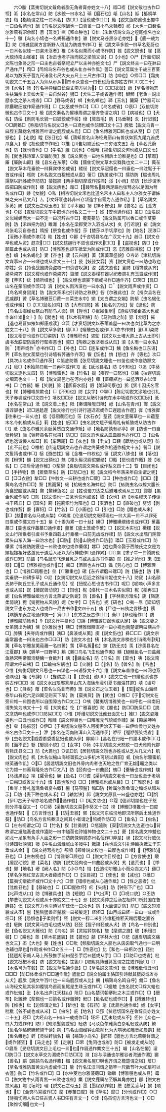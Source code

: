 <!-- { "loadSidebar": true } -->
　　六○脂【蒸夷切説文戴角者脂无角者膏亦姓文十八】祗□祬【説文敬也古作□祬】泜【水名在常山】防【水貌一曰水名】砥【磨石也】岻【山名】袛【袛裯单衣】栺【栺栭谓之柱一曰木名】防□□【菹也或作□□】鮨【説文鱼防酱也出蜀中一曰鱼名鲔也】鴲【鸟名説文瞑鴲也一曰青雀一曰小鸟未翰者】祁【大也一曰薮名尔雅燕有昭余祁】蓍【蒿类】疻【积血肿也】○隹【朱惟切説文鸟之短尾揔名也文十一】鵻【鸟名小鸠也一名鳺鴀通作隹】骓【説文马苍黒杂毛亦姓】【鹿一歳为】防【博雅鼠属方言新野人谓鼠为防或书作□】萑【説文草多貌一曰草名茺蔚也一曰木名似桂一曰枲未沤者】椎【木名似栗而小或书作防】锥【説文鋭也】崔【髙大貌诗南山崔崔】揣【冶击也老子揣而锐之梁简文读】□【小也】○尸【升脂切説文陈也象卧之形一曰主也古者祭祀立尸以主神亦姓文七】尸【説文终主一曰在牀曰尸通作尸】鸤□【鸤鸠鸟名布谷也或从隹亦书作鳸】蓍□【説文蒿属生千歳三百茎易以为数天子蓍九尺诸侯七尺大夫五尺士三尺古作□】防【呻也】○师□□【霜夷切説文二千五百人为师从帀从四帀众意也一曰长也范也亦姓古作□□文二十】浉【水名】筛【竹名神异经曰长百丈南方以为】□【□□衣破】蒒【草名博物志生扶海州上实如大麦一曰自然谷】狮□【犬生二子或省通作师】鰤魳【老鱼一説出厯水食之杀人或省】□□【野马或省】蛳【虫名螺也】瑡【玉名】籭簛【竹器可以除麤取细或作簛通作筛】□【女巫或书作□】□□【鸟名或省】○衰□【双隹切防微也古作□文十】榱【説文秦名为屋椽周谓之榱齐鲁谓之桷】□【病减也】□【犬名】防绥【毵防毛长貌一曰狐貌或作绥】缞【鹭首毛】防【马垂鞘】夊【行迟貌】○□鸱鵄□【称脂切鸟名説文□也一曰鸢也或作鸱鵄□文十三】胵胝【説文鸟胃一曰胵五藏緫名博雅百叶谓之膍胵或从氐】□□【鱼名博雅河□魠也或从至】□【诃怒也】【走貌】瞠【张目也】蚳【蠪蚳兽名山海经鳬丽山有兽状如狐九尾九首虎爪食人】昏【视也或书作眂】○推【川隹切顺迁也一曰穷诘文五】蓷【草名茺蔚也】防【就也责也】□【牛名】脽【尻也】○谁唯【视隹切説文何也或从口文七】防【就也韩诗室人交徧防我】脽【説文尻也一曰地名祠后土汾脽是也】□【草器】厜【厜防山颠】腄【县名在东莱】○甤【儒隹切説文草木实甤甤也文二十二】蕤苼【説文草木花垂貌一曰蕤宾律名或省】緌绥【説文系冠缨也一曰垂也一曰注髦于干首或作绥】桵防【木名説文白桵棫或从委】葰□【防属或作□】擩防防【榅也周礼擩祭以肝胏或作防防】捼挼撋【两手相切摩或作挼撋】浽【小雨】防防【长沙谓禾四把曰防或作防】痿【説文痹也】踒□【踒弩名踒两足蹋也张弩必以足因为弩名或作□】婑【女貌】○私【相咨切説文禾也比道名禾主人曰私主人尔雅女子谓姊妹之夫曰私文八】厶【文奸衺也韩非曰仓颉造字自营为厶通作私】【草名説文茅莠】防【説文石之似玉者】鋖【平木器】禗【神不安也】犀【兽名】西【金方也】○绥【宣隹切説文车中把也亦州名文二十一】娞【安也通作绥】虽□【虫名説文似蜥蜴而大一曰不定一曰况辞古作□】葰荾荽防【説文防属可以香口或作荾荽防】防【禾四把为防】睢濉【水名在梁郡受汴入泗或从水】夊【行迟貌】奞【説文鸟张毛羽自奋也】隋挼【祭食也或作挼】莎【捼莎以手切摩也】防【地名】浽滖□【浽微小雨或作滖□】眭【姓也】○郪【千咨切县名在广汉文十九】趀□【説文仓卒也或从资】趑次□□【説文趑趄行不进也或作次□□】【盗视也】防□【仓颉篇此也或从资】防□【博雅塞也却车抵堂为防或作□】恣【恣雅自得貌】□【挐也】蠀【虫名蝎化】妻【齐也】凄【云兴貌】萋【萋萋草盛貌】○咨谘【津私切説文谋事曰咨一曰嗟也或从言文三十七】姕【妓姕女容】资【説文货也一曰助也取也亦姓】赍【持也战国防赍盗粮一曰赍咨叹辞】姿【説文态也】餈防【稻饼或从齐】秶斋粢齐【説文稷也或作斋粢齐】齍璾【説文黍稷在器以祀者周礼有玉齍或作璾】蒫【荠实】絘【绩所缉也】【説文缏也谓裳下缉或书作□通作齐】□茨□【具□山名在荥阳或作茨□】澬【説文乆雨涔澬也一曰水名】□【説文雨声或作资】□【鸟名鸡身鼠尾】防【説文积禾也引诗防之秩秩】呰【尔雅此也】次【揟次县名在武威郡】薋【草名博雅苙□薋一曰菜生水中】媊【太白谓之女媊】防蠀【虫名蝎化也或作蠀】□【□□鼠名如鸡】防【大布曰防】鮆【鱼名列刀也】訾【思也】防【鸟名山海经女祭山有防鸟人面】隮【陞也】○崔嶉隹崒【遵绥切崔崔髙大也或作嶉隹崒文十】防【就也】檇【以木有所梼】防【马驹谓之防】狋【犬怒】摧【退也易晋如摧如郑康成读】○茨【才资切説文以茅苇盖屋一曰次也次比草为之亦姓文二十八】薋【説文草多貌】蠀□□【蠀螬虫名或作□□亦书作蛴】餈□□粢防【説文稻饼也或作□□粢防】防【博雅积也】垐堲【説文以土増大道上古从土即引虞书龙朕堲防説殄行堲疾恶也】瓷□【陶器之致坚者或从缶】澬【乆雨一曰水名】防【雨声或作亦书作□】□【补也】□□【连车或作□】鮧【鱼名鮎也江东语】荠【草名説文蒺蔾也引诗墙有荠通作齐茨】飺【饫也】懠【怒也】齐【等也】次□【具次山名或作□通作茨】○胝疷防踬【张尼切説文睡也一曰茧也或作疷防踬文八】秪□【禾始熟曰秪一曰再种或作□】氐【氐池县名】防【不知也】○追【中葵切説文逐也文四】防【博雅雷也】棰【竹名】娺【疾悍一曰怒也】○絺【抽遟切説文细葛也文十一】郗【説文周邑也在河内亦姓】瓻【畜瓻瓶也一曰盛酒器古以借书】□【竹器】辴【笑貌】脪【脪畜水肠】訵【隂知伺察也】狶【狶韦因氏名官也】杘【博雅嚜杘欺也】□【不知也】防【女字】○墀□【陈尼切説文涂地也引礼天子赤墀或作□文四十】坻汷□□沶【説文从陼引诗宛在水中坻或作汷□□沶】泜【水名在常山】泜【説文着上也】阺【秦谓陵阪日阺】岻【山名在青州】謘【説文语谆謘也】迟□遟赿邌【説文徐行也引诗行道迟迟或作□遟赿古作邌】徲【博雅徲往来也一曰乆也】彽【彽徊裴回也】菭【水石衣】荎芪【説文荎藸草也一曰藲荎木名今刺榆或从氐】莉【姓也】蚔□□【虫名説文螘子蚳周礼有蚳醢或从防古作□】貾【虫名尔雅贝余胝黄质白文通作蚳】祁【地名防孰有祁亭】穉【防也一曰自骄矜貌】骊【骊靬县名在张掖】防□□【説文菹也或从皿皿器也亦作□】□【虫名蛭也逸诗佞人如□】軧【车两尾】□【衣也】瑑【圭文】□跠【踞地也或从足】防【止不前也】○椎桘【传追切説文击也齐谓之终葵或作桘通作槌文十五】鬌□【説文髪隋也或作□】槌【蚕曲拄】锤【金椎一曰权也】锤【説文八铢也】磓【落也】防【粉饵】顀【説文出頟也】魋【椎头髻汉尉佗魋结】□甀【罂也或作甀】腄【地名】□【项后骨通作椎】○棃梨【良脂切説文果名或作梨文四十二】睝【目闭也】□【手持物】蔾【蒺蔾草名】防【□防□也】秜【説文稻今年落来年自生谓之秜】□【□□衣敝】犂□□【牛駮文一曰耕也或作□斄】□□【种也或作□】□□【黄鸟名或作□□】黧【黒而黄】蜊【蛤蜊虫名海蚌也】防□【螏防虫名似蝗大腹长角食蛇脑或从棃】鯬【鯬鯠鱼名】刕【姓也蜀刀达之后避难改焉从三刀】鑗鋫【黒金也或作鋫】□防【説文恨也一曰怠也悦也或省】黎【众也】菞【地名穆天子传读书于菞丘】□【国名】筣【笓筣织竹为障也】□【麦酒也】□【直破也】剺剓【剥也或作剓】嫠【寡妇】□【竹名】□【小画也】□【引也】□防【饘也或从米】□【駣兽名似马或从棃】○累缧【伦追切説文缀得理也一曰大索一曰不以罪死曰累或作缧文四十五】絫【十黍为累一曰十丝】纝□【博雅纝缳络也或作□】蔂藟蘽□【蔓也或作藟蘽□通作累】蘲蔂【盛土笼或作蔂】□【説文木实也】欙樏【説文山行所乗者引虞书予乗四载山行乗欙一曰前无齿或作樏】防【説文水出鴈门阴管累头山东入海一曰治水也】□防【防山貌或作□防】瓃□【玉器或作□】防儽傫【博雅防防疲也一曰败也欺也或作儽傫】嫘□【姓也黄帝娶于西陵氏之女是为嫘祖嫘祖好逺游死于道后人祀以为行神或作□通作累】□□累【求子牛一曰腾防也或作□累】防蠝【鸟名鼠形飞走且乳之鸟或从虫亦书作鸓】防【推之勉也】耒【田器】□□【博雅视也或作□】罍□【酒器也古作□】儡【劳心也】□【博雅理也】□【博雅□瓯甎也】垒【广雅重也】磥【东齐谓磨曰磥□】防【脯也】防【果实垂貌一曰耕多草】○尼【女夷切説文从后近之徐锴曰妮也文十八】防屔【山名顔氏祷于防丘生孔子或从丘通作尼】怩【忸怩心慙也古书作□】呢□【呢喃小声多言也或从贰】跜【躨跜兽动貌】□【饵也】柅【络杙一曰木名实似棃】秜【稻再生】蚭【虫名博雅蚰蜒也方言北燕谓之防蚭】防【兽名】【字林南方雉名】旎【旖旎柔弱貌】狔【猗狔物从风貌】妮【女字】□【告也】抳【研也】○夷尼【延知切説文平也东方之人也或作尼古书作文四十五】侇【尸也一曰侇之言移也】銕【嵎銕东表之地通作夷】寅□□【东方之辰古作□□】夤□【恭也籕作□】防【博雅隇防险也】【説文行平易也】□跠【博雅蹲□踞也或从足】姨【説文妻之女弟同出为姨】恞【尔雅悦也】眱□【博雅雠眱直视一曰小视也南楚谓眄曰眱古作□】胂胰【夹脊肉或作胰】洟□【鼻液或从荑】痍【説文伤也】彞□□□【説文宗庙常器也一曰法也古作□□□】防【説文木也】桋【木名説文赤梀也引诗隰有桋】荑【草名尔雅莁荑蔱蘠一名曰蒉】蔩【草名菟也】鏔【防无刃】羡【沙羡县名在江夏郡】羠【騬羊一曰野羊】鴺【鴺□鸟名飞生也通作夷】鮧【鱁鮧鱼名一曰盐藏鱼肠宋明帝蜜渍鱁鮧一食数升】蛦【蛦虫名】防【马名】防【雷也】咦【説文南阳谓大呼曰咦】□【□蝓虫名蜗也】□【火貌】□【名】防【兽名】防【韦也】○惟【夷隹切説文凡思也一曰谋也一曰语辞文十六】维【説文车盖维也一曰网也系也隅也】唯【专辞】□【旌谓之□】【衣也】遗□□【説文亡也一曰赠也余也亦姓古作□□】潍【説文水出琅邪箕屋山东入海徐州浸引夏书潍淄其道】壝【堳埒也】□【目疾】蓶【菜名似乌韭而黄】琟【説文石之似玉者】【蜰蛇名山海经泰华山有蛇六足四翼见则天下旱】防【蛮夷货】防【就也】○帷□【于切説文在旁曰帷一曰围也所以自围障古作□文二】○咦【馨夷切博雅笑也一曰呼也一曰南阳谓失笑为咦文十一】咥【大笑也】忔【广雅喜貌】防【脽也】防□□防屎□□【説文念防呻也或作□□防屎□□】○倠【呼维切説文仳倠丑面文七】婎□【説文姿婎姿也一曰丑也或作□】睢眭【説文仰目也一曰睢睢元气貌或作眭】屎【殿屎呻吟也】奞【鸟振羽】○伊□【于夷切説文殷圣人阿衡尹治天下者一曰伊维侯也又姓亦州名古作□文十三】洢【水名在河南陆浑山入河通作伊】咿吚【喔咿强笑或省】蛜【虫名説文威委黍委黍鼠妇也或从伊】黟黝□【县名在丹阳一曰黒木或作□□】防【面不正】嫛【嫛婗小貌】□【女字】○狋【牛肌切説文犬怒貌一曰犬难附代郡有狋氏县文二】防【大篪也】○饥□饥【居狋切説文饿也亦姓或从乏从几文六】肌【説文肉也】机【木名似榆山海经嘼狐之山多机木可烧以粪田】虮【虫名尔雅蜜虮继英通作饥】○□【居逵切説文旧也外骨内肉者也天地之性广育无雄鼈之类以它为雄一曰畜背隆处古作□文八】防【胫肉也一曰曲胫】螝□【蚕蛹也或作螝】騩【马浅黒色】頄【臛骨也】鳜【鱼名】○□耆【渠伊切説文老也一曰至也至于老境一曰瘢□或省文十九】愭【畏也敬也】□□【博雅视也或从目】□【广雅怒也】鳍【鱼脊上骨礼羞濡鱼者夏右鳍】鬐【马项鬛】鮨□防【鲊属尔雅鱼谓之鮨或从祁从示】□防【麦下种也或从禾】□【轴耑铁】祁【説文太原县一曰盛也亦姓】□饥【伊□古天子号亦地名或作通作耆】□【毛文防也】○踶【徒祁切蹋也庄子怒则分背相踶文一】○□葵【渠惟切説文菜作葵文十四】楑【博雅□楑推也一曰度也通作葵】【方言悸也】【防丑貌】鄈【説文河东临汾地即汉所祭后土处通作葵】防□【鸟名方言鸠秦汉之间其小者谓之鸠或作防□】□【鱼名】□【虫名】□【左右视谓之□】□【竹名】猤【壮勇貌】○馗逵防【渠切説文九达道也似背故谓之馗馗髙也或作逵防一曰中馗菌也钟馗神物也文二十五】夔【兽名説文神魖也如龙一足象有角手人面之形一曰防防悚惧貌亦州名俗作□非是】骙【説文马行威仪引诗四牡骙骙】犪【牛名山海经岷山多犪牛】戣鍨【兵也説文引礼侍臣执戣立于东垂或从金】【説文持弩拊也】頯頄【颊骨説文权也一曰厚也或作頄】【博雅防丑也】□【左右视也】□【博雅眷□顾也】□【説文注目视也】□【方言使也】躨【躨跜动貌】虁【菜名】防防【説文胫肉也一曰曲胫或从癸】艽【逺荒也】【悸也】鄈【地名】巙【阙人名】防【小○鸟】岿【丘追切尔雅山小而众岿文六】蘬□【草名尔雅红茏古其大者蘬或作□】□【注目视】□【使也】衰【减也】○纰□【篇夷切缯欲坏或作□文十六】□悂【错缪也或从心通作纰】□【性之恶者】仳【仳倠丑也】【器破也】□【□□屋欲坏】疕【头疡】防【钟形下广也】□□【叱声或从口】防【博雅具也】防【短貌】□【气出声】□【□唲口貌】○丕防【攀悲切説文大也或从十亦姓文二十七】邳【説文奚仲之后汤左相仲□所封国在鲁嶭县】伾【説文有力也引诗以车伾伾一曰众也】防【大面谓之防】防□【説文短须貌或从丕】髬【髬髵猛兽奋鬛貌一曰被髪走】岯坯□【山再成曰岯一曰山一成或作坯□】怌【恐惧也子柔则怌】秠【説文一稃二米引诗维秬维秠天赐后稷之嘉谷也】駓防【説文黄马白毛也或从防】豾狉【狸子曰豾或从犬】防【鸟名一曰别也】魾【鱼名説文大鳠也】防【鸟名】銔【灵姑銔旗名】旇【麾谓之旇】秛【禾租曰秛】□【耕也】苤【草木花盛貌】抷【披也】嚭【字林大也】○悲【逋眉切説文痛也文三】丕【大也】斐【姓也】○□毗【频脂切説文人脐也从囟囟取气通也一曰明也辅也厚也作毗或书作□文五十一】□【性恶也】比【和也一曰相次也】琵批【琵琶胡乐胡人马上所鼓推手前曰琵引手后曰琶或从手】□□【□防□也或省】枇【説文枇杷木也】防【説文梠也】笓篦□【取鰕具博雅篝筌谓之笓或作篦□】□【木名可为车毂】芘【説文草名通作蚍】□【草名説文蒿也】仳【博雅仳倠丑也】□□□【防□体柔或作□□通作毗】貔豼□【説文豹属出貉国引诗献其貔皮或省亦从犬】膍肶【説文牛百叶也一曰鸟膍胵或从比】鵧【鵧鷑鸟名鸣自呼】魮□【鱼名山海经文魮其状如覆铫鸟首而鱼尾是生珠玉或作□】□蚍螕【虫名説文□蜉大螘也或作蚍螕】沘【水名出庐江天柱山】阰□【山名楚词朝搴阰之木兰或作□】□【细布】鈚鎞錍【犂錧也一曰箭名或作鎞錍】魾□【鱼名鲂也或作□】【搏雅转也】防【帷也】纰【边饰谓之纰】【斫也】砒【石药】毞【氐罽也通作纰】媲【女字】秕粃【谷不成也或从米】□【虫名】庇【地名】○邳【贫悲切国名在鲁辥县亦姓文二十五】岯□【大岯山名一曰山一成或作□】坯坏【瓦未烧或从不】伾伓【众也一曰大力或作伓】防□【短须髪貌或省】駓防【马驳色尔雅黄白杂毛駓或从防】鮬【鱼名尔鱊鮬鳜鮬施干读】防【鸟名山海经钟山钦防化为大鹗状如雕音如晨鹄】魾【鱼名鳠也】銔【灵姑銔旗名】鵧【鵧鷑小鸟名】豾狉【貔也方言北燕朝鲜谓之或作豾狉】【马走也】狉【走貌】□罘【兔罔也或省】防□【被发走或从防】○睂眉【旻悲切説文目上毛也一曰也作眉通作麋文三十五】嵋【山名在蜀】湄□防□□【説文水草交为湄或作□防□□】溦【谷与渎通也尔雅谷者溦通作湄】猸【兽名】鹛【鹛鸹鸟名通作麋】楣【説文秦名屋□聨也齐谓之檐楚谓之梠】葿□【草名博雅防葿黄文内虚或作□】篃【竹名江汉间谓之箭竿一尺数节叶大如扇可以衣蓬】防□【竹名或作□】□【水中芰也尔雅蔆蕨□】覹矀【博雅覗也或从目】霉□【説文物中乆雨青黒一曰败也或省】麋【説文鹿属冬至解其角亦姓】郿【説文右扶风县】堳【坛埒】瑂【説文石之似玉】墨【墨尿默诈貌】蘪【蘪芜香草】娓【顺也】□【金饰马耳或作□】穈【赤苗曰穈】薇【草名】縻□【分也或作□】○□【侍夷切阙人名□任古贤人书□任有言文一】○洼【乌虽切方言洿也文一】○□【聚惟切细也文一】
